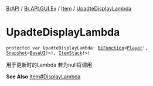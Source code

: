 [BrAPI](../../index.md) / [Br.API.GUI.Ex](../index.md) / [Item](index.md) / [UpadteDisplayLambda](./-upadte-display-lambda.md)

# UpadteDisplayLambda

`protected var UpadteDisplayLambda: `[`BiFunction`](https://docs.oracle.com/javase/8/docs/api/java/util/function/BiFunction.html)`<`[`Player`](https://hub.spigotmc.org/javadocs/spigot/org/bukkit/entity/Player.html)`!, `[`Snapshot`](../-snapshot/index.md)`<`[`BaseUI`](../-base-u-i/index.md)`!>!, `[`ItemStack`](https://hub.spigotmc.org/javadocs/spigot/org/bukkit/inventory/ItemStack.html)`!>!`

用于更新时的Lambda 若为null将调用

**See Also**
[Item#DisplayLambda](-display-lambda.md)

